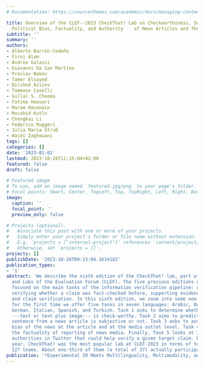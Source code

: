 ```yaml
---
# Documentation: https://sourcethemes.com/academic/docs/managing-content/

title: Overview of the CLEF--2023 CheckThat! Lab on Checkworthiness, Subjectivity,
  Political Bias, Factuality, and Authority    of News Articles and Their Source
subtitle: ''
summary: ''
authors:
- Alberto Barrón-Cedeño
- Firoj Alam
- Andrea Galassi
- Giovanni Da San Martino
- Preslav Nakov
- Tamer Elsayed
- Dilshod Azizov
- Tommaso Caselli
- Gullal S. Cheema
- Fatima Haouari
- Maram Hasanain
- Mucahid Kutlu
- Chengkai Li
- Federico Ruggeri
- Julia Maria Struß
- Wajdi Zaghouani
tags: []
categories: []
date: '2023-01-01'
lastmod: 2023-10-26T11:15:04+02:00
featured: false
draft: false

# Featured image
# To use, add an image named `featured.jpg/png` to your page's folder.
# Focal points: Smart, Center, TopLeft, Top, TopRight, Left, Right, BottomLeft, Bottom, BottomRight.
image:
  caption: ''
  focal_point: ''
  preview_only: false

# Projects (optional).
#   Associate this post with one or more of your projects.
#   Simply enter your project's folder or file name without extension.
#   E.g. `projects = ["internal-project"]` references `content/project/deep-learning/index.md`.
#   Otherwise, set `projects = []`.
projects: []
publishDate: '2023-10-26T09:15:04.163418Z'
publication_types:
- '1'
abstract: 'We describe the sixth edition of the CheckThat! lab, part of the 2023 Conference
  and Labs of the Evaluation Forum (CLEF). The five previous editions of CheckThat!
  focused on the main tasks of the information verification pipeline: check-worthiness,
  verifying whether a claim was fact-checked before, supporting evidence retrieval,
  and claim verification. In this sixth edition, we zoom into some new problems and
  for the first time we offer five tasks in seven languages: Arabic, Dutch, English,
  German, Italian, Spanish, and Turkish. Task 1 asks to determine whether an item
  ---text or text plus image--- is check-worthy. Task 2 aims to predict whether a
  sentence from a news article is subjective or not. Task 3 asks to assess the political
  bias of the news at the article and at the media outlet level. Task 4 focuses on
  the factuality of reporting of news media. Finally, Task 5 looks at identifying
  authorities in Twitter that could help verify a given target claim. For a second
  year, CheckThat! was the most popular lab at CLEF-2023 in terms of team registrations:
  127 teams. About one-third of them (a total of 37) actually participated.'
publication: '*Experimental IR Meets Multilinguality, Multimodality, and Interaction*'
---
```

